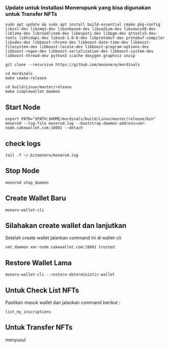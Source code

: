 ### **Update untuk Installasi Moneropunk yang bisa digunakan untuk Transfer NFTs**
```
sudo apt update && sudo apt install build-essential cmake pkg-config libssl-dev libzmq3-dev libunbound-dev libsodium-dev libunwind8-dev liblzma-dev libreadline6-dev libexpat1-dev libpgm-dev qttools5-dev-tools libhidapi-dev libusb-1.0-0-dev libprotobuf-dev protobuf-compiler libudev-dev libboost-chrono-dev libboost-date-time-dev libboost-filesystem-dev libboost-locale-dev libboost-program-options-dev libboost-regex-dev libboost-serialization-dev libboost-system-dev libboost-thread-dev python3 ccache doxygen graphviz unzip
```
```
git clone --recursive https://github.com/mooonero/mordinals
```
```
cd mordinals
make cmake-release
```
```
cd build/Linux/master/release
make simplewallet daemon
```
## **Start Node**
```
export PATH="$PATH:$HOME/mordinals/build/Linux/master/release/bin"
monerod --log-file monerod.log --bootstrap-daemon-address=xmr-node.cakewallet.com:18081 --detach
```
## **check logs**
```
tail -f ~/.bitmonero/monerod.log
```
## Stop Node
```
monerod stop_daemon
```

## **Create Wallet Baru**
```
monero-wallet-cli
```
## Silahakan create wallet dan lanjutkan

Setelah create wallet jalankan command ini di wallet-cli
```
set_daemon xmr-node.cakewallet.com:18081 trusted
```
## **Restore Wallet Lama**
```
monero-wallet-cli --restore-deterministic-wallet
```
## **Untuk Check List NFTs**
Pastikan masuk wallet dan jalankan command berikut :
```
list_my_inscriptions
```
## Untuk Transfer NFTs
menyusul
